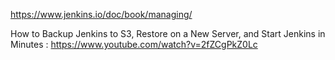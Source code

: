 https://www.jenkins.io/doc/book/managing/

How to Backup Jenkins to S3, Restore on a New Server, and Start Jenkins in Minutes : https://www.youtube.com/watch?v=2fZCgPkZ0Lc
